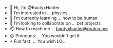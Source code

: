 - 👋 Hi, I’m @BootyxHunter
- 👀 I’m interested in ... physics
- 🌱 I’m currently learning ... how to be human
- 💞️ I’m looking to collaborate on ... pet projects
- 📫 How to reach me ... bootyxhunter@proton.me
- 😄 Pronouns: ... You wouldn't get it
- ⚡ Fun fact: ... You wish LOL

<!--- Sad But True
BootyxHunter/BootyxHunter is a ✨ special ✨ repository because its `README.md` (this file) appears on your GitHub profile.
You can click the Preview link to take a look at your changes.
--->
